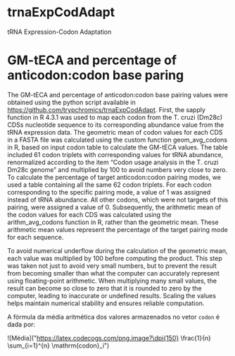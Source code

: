 # trnaExpCodAdapt
tRNA Expression-Codon Adaptation

# GM-tECA and percentage of anticodon:codon base paring

The GM-tECA and percentage of  anticodon:codon
base pairing values were obtained using the python script available in https://github.com/trypchromics/trnaExpCodAdapt.
First, the sapply function in R 4.3.1 was used to map each codon from
the T. cruzi (Dm28c) CDSs nucleotide sequence to its corresponding abundance
value from the tRNA expression data. The geometric
mean of codon values for each CDS in a FASTA file was calculated using the
custom function geom_avg_codons in R, based on input codon table to calculate
the GM-tECA values. The table included 61 codon triplets with corresponding
values for tRNA abundance, renormalized according to the item “Codon usage
analysis in the T. cruzi Dm28c genome” and multiplied by 100 to avoid
numbers very close to zero. To calculate the percentage of target
anticodon:codon pairing modes, we used
a table containing all the same 62 codon triplets. For each codon corresponding
to the specific pairing mode, a value of 1 was assigned instead of tRNA
abundance. All other codons, which were not targets of this pairing, were
assigned a value of 0. Subsequently, the arithmetic mean of the codon values
for each CDS was calculated using the arithm_avg_codons function in R, rather
than the geometric mean. These arithmetic mean values represent the percentage
of the target pairing mode for each sequence.

To avoid numerical underflow during the calculation of the geometric mean, each value was multiplied by 100 before computing the product. This step was taken not just to avoid very small numbers, but to prevent the result from becoming smaller than what the computer can accurately represent using floating-point arithmetic. When multiplying many small values, the result can become so close to zero that it is rounded to zero by the computer, leading to inaccurate or undefined results. Scaling the values helps maintain numerical stability and ensures reliable computation.

A fórmula da média aritmética dos valores armazenados no vetor `codon` é dada por:

![Média]("https://latex.codecogs.com/png.image?\dpi{150} \frac{1}{n} \sum_{i=1}^{n} \mathrm{codon}_i")
